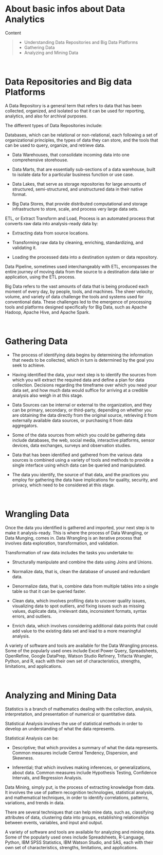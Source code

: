 # About basic infos about Data Analytics

Content
> * Understanding Data Repositories and Big Data Platforms
> * Gathering Data
> * Analyzing and Mining Data

<br>

# Data Repositories and Big data Platforms

A Data Repository is a general term that refers to data that has been collected, organized, and isolated so that it can be used for reporting, analytics, and also for archival purposes.  

The different types of Data Repositories include: 

Databases, which can be relational or non-relational, each following a set of organizational principles, the types of data they can store, and the tools that can be used to query, organize, and retrieve data.

* Data Warehouses, that consolidate incoming data into one comprehensive storehouse.  

* Data Marts, that are essentially sub-sections of a data warehouse, built to isolate data for a particular business function or use case. 

* Data Lakes, that serve as storage repositories for large amounts of structured, semi-structured, and unstructured data in their native format. 

* Big Data Stores, that provide distributed computational and storage infrastructure to store, scale, and process very large data sets.

ETL, or Extract Transform and Load, Process is an automated process that converts raw data into analysis-ready data by:

* Extracting data from source locations.

* Transforming raw data by cleaning, enriching, standardizing, and validating it.

* Loading the processed data into a destination system or data repository.

Data Pipeline, sometimes used interchangeably with ETL, encompasses the entire journey of moving data from the source to a destination data lake or application, using the ETL process.  

Big Data refers to the vast amounts of data that is being produced each moment of every day, by people, tools, and machines. The sheer velocity, volume, and variety of data challenge the tools and systems used for conventional data. These challenges led to the emergence of processing tools and platforms designed specifically for Big Data, such as 
Apache Hadoop, Apache Hive, and Apache Spark.

<br>

# Gathering Data

* The process of identifying data begins by determining the information that needs to be collected, which in turn is determined by the goal you seek to achieve. 

* Having identified the data, your next step is to identify the sources from which you will extract the required data and define a plan for data collection. Decisions regarding the timeframe over which you need your data set, and how much data would suffice for arriving at a credible analysis also weigh in at this stage.  

* Data Sources can be internal or external to the organization, and they can be primary, secondary, or third-party, depending on whether you are obtaining the data directly from the original source, retrieving it from externally available data sources, or purchasing it from data aggregators. 

* Some of the data sources from which you could be gathering data include databases, the web, social media, interactive platforms, sensor devices, data exchanges, surveys and observation studies. 

* Data that has been identified and gathered from the various data sources is combined using a variety of tools and methods to provide a single interface using which data can be queried and manipulated. 

* The data you identify, the source of that data, and the practices you employ for gathering the data have implications for quality, security, and privacy, which need to be considered at this stage.  


<br>

# Wrangling Data

Once the data you identified is gathered and imported, your next step is to make it analysis-ready. This is where the process of Data Wrangling, or Data Munging, comes in. Data Wrangling is an iterative process that involves data exploration, transformation, and validation.  

Transformation of raw data includes the tasks you undertake to:

* Structurally manipulate and combine the data using Joins and Unions.

* Normalize data, that is, clean the database of unused and redundant data.

* Denormalize data, that is, combine data from multiple tables into a single table so that it can be queried faster. 

* Clean data, which involves profiling data to uncover quality issues, visualizing data to spot outliers, and fixing issues such as missing values, duplicate data, irrelevant data, inconsistent formats, syntax errors, and outliers.

* Enrich data, which involves considering additional data points that could add value to the existing data set and lead to a more meaningful analysis.

A variety of software and tools are available for the Data Wrangling process. Some of the popularly used ones include Excel Power Query, Spreadsheets, OpenRefine, Google DataPrep, Watson Studio Refinery, Trifacta Wrangler, Python, and R, each with their own set of characteristics, strengths, limitations, and applications. 


<br>

# Analyzing and Mining Data
Statistics is a branch of mathematics dealing with the collection, analysis, interpretation, and presentation of numerical or quantitative data. 

Statistical Analysis involves the use of statistical methods in order to develop an understanding of what the data represents. 

Statistical Analysis can be:

* Descriptive; that which provides a summary of what the data represents. Common measures include Central Tendency, Dispersion, and Skewness.

* Inferential; that which involves making inferences, or generalizations, about data. Common measures include Hypothesis Testing, Confidence Intervals, and Regression Analysis.

Data Mining, simply put, is the process of extracting knowledge from data. It involves the use of pattern recognition technologies, statistical analysis, and mathematical techniques, in order to identify correlations, patterns, variations, and trends in data. 

There are several techniques that can help mine data, such as, classifying attributes of data, clustering data into groups, establishing relationships between events, variables, and input and output.  

A variety of software and tools are available for analyzing and mining data. Some of the popularly used ones include Spreadsheets, R-Language, Python, IBM SPSS Statistics, IBM Watson Studio, and SAS, each with their own set of characteristics, strengths, limitations, and applications. 